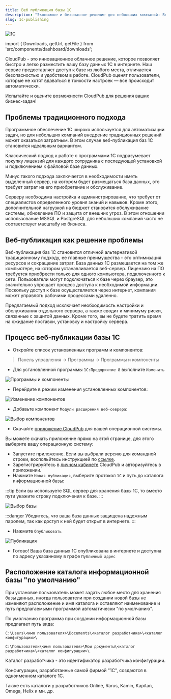 ```yaml
---
title: Веб публикация базы 1С
description: "Экономное и безопасное решение для небольших компаний: Веб-публикация базы 1С Предприятие"
slug: 1c-publishing
---
```


![1С](/img/1c-server.png#center)

import { Downloads, getUrl, getFile } from 'src/components/dashboard/downloads';

CloudPub - это инновационное облачное решение, которое позволяет быстро и легко разместить вашу базу данных 1С в интернете. Наш сервис предоставляет доступ к базе из любого места, отличается безопасностью и удобством в работе. CloudPub оценят пользователи, которые не хотят вдаваться в тонкости настроек — все происходит автоматически.

Испытайте и оцените возможности CloudPub для решения ваших бизнес-задач!

<!-- truncate -->


## Проблемы традиционного подхода

Программное обеспечение 1С широко используется для автоматизации задач, но для небольших компаний внедрение традиционных решений может оказаться затратным.
В этом случае веб-публикация баз 1С становится идеальным вариантом.


Классический подход к работе с программами 1С подразумевает покупку лицензий для каждого сотрудника с
последующей установкой и подключением к файловой базе данных.

Минус такого подхода заключается в необходимости иметь выделенный сервер, на котором будет размещаться база данных, это требует затрат на его приобретение и обслуживание.

Серверу необходима настройка и администрирование, что требует от специалистов определенного уровня знаний и навыков.
Кроме этого, дополнительной нагрузкой на бюджет становится обслуживание системы, обновление ПО и защита от внешних угроз.
В этом отношении использование MSSQL и PostgreSQL для небольших компаний часто не соответствует масштабу их бизнеса.

## Веб-публикация как решение проблемы


Веб-публикация баз 1С становится отличной альтернативой традиционному подходу, ее главные преимущества - это оптимизация ресурсов и сокращение затрат.
База данных 1С размещается на том же компьютере, на котором устанавливается веб-сервер.
Лицензию на ПО требуется приобрести только для одного компьютера, подключенного к сети.
Пользователи могут подключаться к базе через браузер, это значительно упрощает процесс доступа к необходимой информации. Поскольку доступ к базе осуществляется через интернет, компания может управлять рабочими процессами удаленно.

Предлагаемый подход исключает необходимость настройки и обслуживания отдельного сервера, а также сводит к минимуму риски, связанные с защитой данных. Кроме того, вы не будете тратить время на ожидание поставки, установку и настройку сервера.

## Процесс веб-публикации базы 1С

 * Откройте список установленных программ и компонентов:

 > Панель управления →  Программы →  Программы и компоненты

 *  Для установленной программы `1С:Предприятие 8` выполните `Изменить`

![Программы и компоненты](/img/1c-publish0.png)

 * Перейдите в режим изменения установленных компонентов:

![Изменение компонентов](/img/1c-publish1.png)

 * Добавьте компонент `Модули расширения веб-севрера`:

![Выбор компонентов](/img/1c-publish2.png)

 * Скачайте [приложение CloudPub](https://cloudpub.ru/docs) для вашей операционной системы.

Вы можете скачать приложение прямо на этой странице, для этого выберите вашу операционную систему:
<Downloads />
<br/>

 * Запустите приложение. Если вы выбрали версию для командной строки, воспольйтесь инструкцией по [ссылке](https://cloudpub.ru/docs).
 * Зарегистрируйтесь в [личном кабинете](https://cloudpub.ru/auth/sign-up/) CloudPub и авторизуйтесь в приложении.
 * Нажмите `Новая публикация`, выберите протокол `1C` и путь до каталога информационной базы:

:::tip
Если вы используете SQL сервер для хранения базы 1С, то вместо пути укажите строку подключения к базе.
:::

![Выбор базы](/img/1c-publish3.png)

:::danger
Убедитесь, что ваша база данных защищена надежным паролем, так как доступ к ней будет открыт в интернете.
:::

 * Нажмите `Опубликовать`

![Публикация](/img/1c-publish4.png)


 * Готово! Ваша база данных 1С опубликована в интернете и доступна по адресу указанному в графе `Публичный адрес`


## Расположение каталога информационной базы "по умолчанию"

При установке пользователь может задать любое место для хранения базы данных, иногда пользователи при создании новой базы не изменяют расположение и имя каталога и оставляют наименование и путь предлагаемыми программой автоматически "по умолчанию".

По умолчанию программа при создании информационной базы предлагает путь вида:

```
C:\Users\<имя пользователя>\Documents\<каталог разработчика>\<каталог конфигурации>\
```

```
С:\Пользователи\<имя пользователя>\Мои документы\<каталог разработчика>\<каталог конфигурации>\
```

Каталог разработчика - это идентификатор разработчика конфигурации.

Конфигурации, разработанные самой фирмой "1С", создаются в одноименном каталоге 1С.

Также есть каталоги у разработчиков Online, Rarus, Kamin, Kapitan, Omega, Helix и мн. др.

